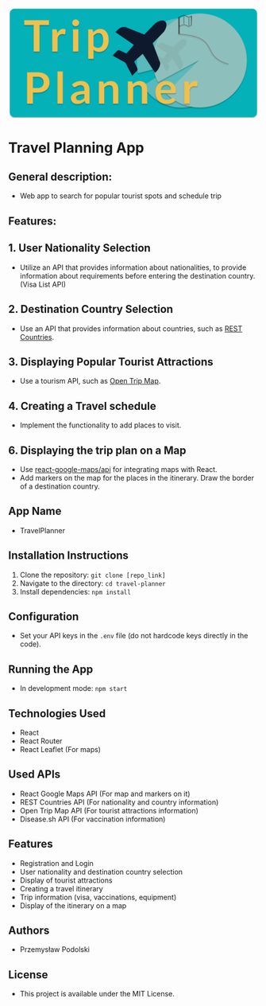![Trip_Planner_Logo](./assets/tp_logo.png)

# Travel Planning App

## General description: 
- Web app to search for popular tourist spots and schedule trip

## Features:

## 1. User Nationality Selection
- Utilize an API that provides information about nationalities, to provide information about requirements before entering the destination country. (Visa List API)

## 2. Destination Country Selection
- Use an API that provides information about countries, such as [REST Countries](https://restcountries.com/).

## 3. Displaying Popular Tourist Attractions
- Use a tourism API, such as [Open Trip Map](https://opentripmap.io/).

## 4. Creating a Travel schedule
- Implement the functionality to add places to visit.

## 6. Displaying the trip plan on a Map
- Use [react-google-maps/api]([https://react-leaflet.js.org/](https://tomchentw.github.io/react-google-maps/)) for integrating maps with React.
- Add markers on the map for the places in the itinerary. Draw the border of a destination country. 


## App Name
- TravelPlanner

## Installation Instructions
1. Clone the repository: `git clone [repo_link]`
2. Navigate to the directory: `cd travel-planner`
3. Install dependencies: `npm install`

## Configuration
- Set your API keys in the `.env` file (do not hardcode keys directly in the code).

## Running the App
- In development mode: `npm start`

## Technologies Used
- React
- React Router
- React Leaflet (For maps)

## Used APIs
- React Google Maps API (For map and markers on it)
- REST Countries API (For nationality and country information)
- Open Trip Map API (For tourist attractions information)
- Disease.sh API (For vaccination information)

## Features
- Registration and Login
- User nationality and destination country selection
- Display of tourist attractions
- Creating a travel itinerary
- Trip information (visa, vaccinations, equipment)
- Display of the itinerary on a map

## Authors
- Przemysław Podolski

## License
- This project is available under the MIT License.
